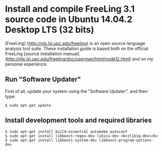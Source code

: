 # Install and compile FreeLing 3.1 source code in Ubuntu 14.04.2 Desktop LTS (32 bits)
[FreeLing] (http://nlp.lsi.upc.edu/freeling) is an open source language analysis tool suite. These installation guide is based both on the official FreeLing [source installation manual] (http://nlp.lsi.upc.edu/freeling/doc/userman/html/node12.html) and on my personal experience.

## Run "Software Updater"
First of all, update your system using the "Software Updater", and then type:
``` shell
$ sudo apt-get update
```

## Install development tools and required libraries

``` shell
$ sudo apt-get install build-essential automake autoconf
$ sudo apt-get install libboost-regex-dev libicu-dev <b>zlib1g-dev</b>
$ sudo apt-get install libboost-system-dev libboost-program-options-dev

```
